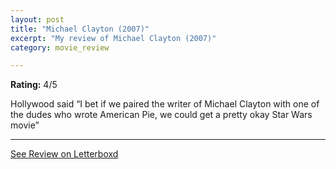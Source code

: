 ```yaml
---
layout: post
title: "Michael Clayton (2007)"
excerpt: "My review of Michael Clayton (2007)"
category: movie_review

---
```


**Rating:** 4/5

Hollywood said “I bet if we paired the writer of Michael Clayton with one of the dudes who wrote American Pie, we could get a pretty okay Star Wars movie”

<hr>

[See Review on Letterboxd](https://boxd.it/39RM5T)
